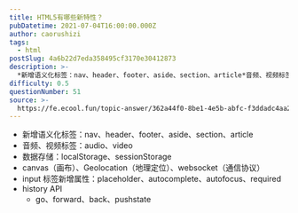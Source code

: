 ```yaml
---
title: HTML5有哪些新特性？
pubDatetime: 2021-07-04T16:00:00.000Z
author: caorushizi
tags:
  - html
postSlug: 4a6b22d7eda358495cf3170e30412873
description: >-
  *新增语义化标签：nav、header、footer、aside、section、article*音频、视频标签：audio、video*数据存储：localStorage、sessionStorag
difficulty: 0.5
questionNumber: 51
source: >-
  https://fe.ecool.fun/topic-answer/362a44f0-8be1-4e5b-abfc-f3ddadc4aa2e?orderBy=updateTime&order=desc&tagId=12
---
```


- 新增语义化标签：nav、header、footer、aside、section、article
- 音频、视频标签：audio、video
- 数据存储：localStorage、sessionStorage
- canvas（画布）、Geolocation（地理定位）、websocket（通信协议）
- input 标签新增属性：placeholder、autocomplete、autofocus、required
- history API
  - go、forward、back、pushstate
